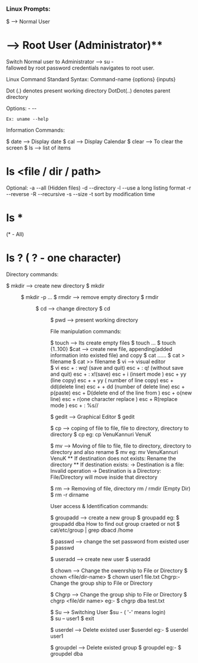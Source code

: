 ### Linux Prompts:
   $ --> Normal User
   # --> Root User (Administrator)**
   
Switch Normal user to Administrator --> su -   
  fallowed by root password credentials navigates to root user.
  
Linux Command Standard Syntax:
Command-name {options} {inputs} 

Dot (.) denotes present working directory 
DotDot(..) denotes parent directory

Options:
    - <Single-Character>
    -- <Single-Word>

    Ex: uname --help

Information Commands:

$ date --> Display date
$ cal --> Display Calendar
$ clear --> To clear the screen
$ ls --> list of items
# ls <optional> <file / dir / path>
Optional:
-a --all (Hidden files)
-d --directory
-l --use a long listing format
-r --reverse
-R --recursive
-s --size
-t sort by modification time
# ls *
(* - All)
# ls ? ( ? - one character)

Directory commands:

$ mkdir --> create new directory 
        $ mkdir <dir>
        $ mkdir -p <dir1 path> <dir2 path>...
$ rmdir --> remove empty directory
        $ rmdir <dir>
$ cd --> change directory 
        $ cd <dir path>
$ pwd --> present working directory 

File manipulation commands:

$ touch --> Its create empty files
        $ touch <f1> <f2> <f3>...
        $ touch <filename> {1..100}
$cat --> create new file, appending(added information into existed file) and copy
        $ cat <f1> <f2> <f3>......
        $ cat > filename
        $ cat >> filename
$ vi --> visual editor  
        $ vi <file-name>
        esc + : wq! (save and quit)
        esc + : q! (without save and quit)
        esc + : x!(save)
        esc + i (insert mode )
        esc + yy (line copy)
        esc + <num> + yy ( number of line copy)
        esc + dd(delete line)
        esc + <num> + dd (number of delete line)
        esc + p(paste)
        esc + D(delete end of the line from )
        esc + o(new line)
        esc + r(one character replace )
        esc + R(replace mode )
        esc + : %s/<old word>/<new word>

$ gedit --> Graphical Editor 
        $ gedit <file-name>

$ cp --> coping of file to file, file to directory, directory to directory
        $ cp <old file-name><create file-name>
        eg: cp VenuKannuri VenuK
        
$ mv --> Moving of file to file, file to directory, directory to directory and also rename
        $ mv <old file-name><new file-name>
        eg: mv VenuKannuri VenuK
  ** If destination does not exists: Rename the directory
    ** If destination exists:
         -> Destination is a file:
                Invalid operation
         -> Destination is a Directory:
                File/Directory will move inside that directory
        
$ rm --> Removing of file, directory
        rm / rmdir (Empty Dir)
          $ rm -r dirname
        
User access & Identification commands:

$ groupadd --> create a new group 
            $ groupadd <group name>
              eg: $ groupadd dba
   How to find out group craeted or not
         $ cat/etc/group | grep dbacd /home
         
$ passwd --> change the set password from existed user
         $ passwd <user-name>

$ useradd --> create new user
         $ useradd <user-name>
         
$ chown --> Change the owenrship to File or Directory 
         $ chown <user-name> <file/dir-name>
           $ chown user1 file.txt
             Chgrp:- Change the group ship to File or Directory

$ Chgrp --> Change the group ship to File or Directory
         $ chgrp <group name> <file/dir name>
           eg:- $ chgrp dba test.txt

$ Su --> Switching User
         $su - <user name>( '-' means login)  
           $ su – user1
              $ exit 

$ userdel --> Delete existed user
         $userdel <user name>
          eg:- $ userdel user1
          
$ groupdel --> Delete existed group
       $ groupdel <group name>
         eg:- $ groupdel dba
